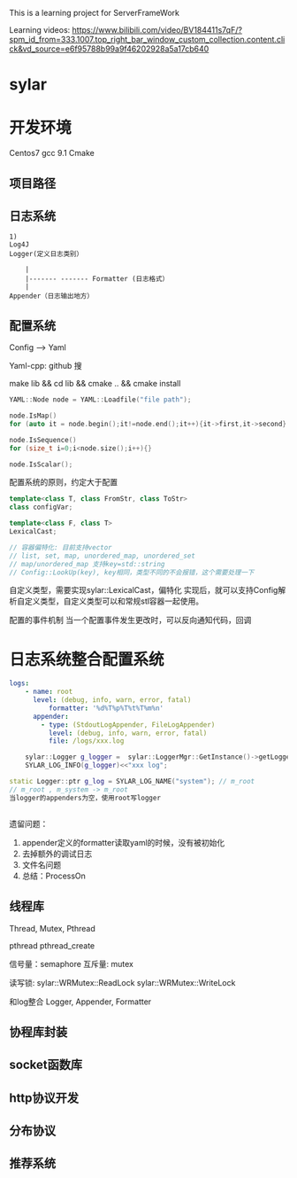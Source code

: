 This is a learning project for ServerFrameWork

Learning videos: https://www.bilibili.com/video/BV184411s7qF/?spm_id_from=333.1007.top_right_bar_window_custom_collection.content.click&vd_source=e6f95788b99a9f46202928a5a17cb640

# sylar

# 开发环境
Centos7
gcc 9.1
Cmake

## 项目路径


## 日志系统
	1)
	Log4J
	Logger(定义日志类别）
	
		|
		|------- ------- Formatter (日志格式）
		|
	Appender（日志输出地方）

## 配置系统

Config --> Yaml

Yaml-cpp: github 搜

make lib && cd lib && cmake .. && cmake install

```cpp
YAML::Node node = YAML::Loadfile("file path");

node.IsMap()
for (auto it = node.begin();it!=node.end();it++){it->first,it->second}

node.IsSequence()
for (size_t i=0;i<node.size();i++){}

node.IsScalar();
```
配置系统的原则，约定大于配置

```cpp
template<class T, class FromStr, class ToStr>
class configVar;

template<class F, class T>
LexicalCast;

// 容器偏特化: 目前支持vector
// list, set, map, unordered_map, unordered_set
// map/unordered_map 支持key=std::string
// Config::LookUp(key), key相同，类型不同的不会报错，这个需要处理一下
```

自定义类型，需要实现sylar::LexicalCast，偏特化
实现后，就可以支持Config解析自定义类型，自定义类型可以和常规stl容器一起使用。

配置的事件机制
当一个配置事件发生更改时，可以反向通知代码，回调

# 日志系统整合配置系统
```yaml
logs:
	- name: root
	  level: (debug, info, warn, error, fatal)
          formatter: '%d%T%p%T%t%T%m%n'
	  appender:
	    - type: (StdoutLogAppender, FileLogAppender)
	      level: (debug, info, warn, error, fatal)
	      file: /logs/xxx.log
```

```cpp
	sylar::Logger g_logger =  sylar::LoggerMgr::GetInstance()->getLogger(name)
	SYLAR_LOG_INFO(g_logger)<<"xxx log";
```

```cpp
static Logger::ptr g_log = SYLAR_LOG_NAME("system"); // m_root
// m_root , m_system -> m_root 
当logger的appenders为空，使用root写logger
```

```cpp

```
遗留问题：
1. appender定义的formatter读取yaml的时候，没有被初始化
2. 去掉额外的调试日志
3. 文件名问题
4. 总结：ProcessOn

## 线程库

Thread, Mutex, 
Pthread

pthread pthread_create

信号量：semaphore
互斥量: mutex

读写锁: sylar::WRMutex::ReadLock sylar::WRMutex::WriteLock

和log整合
Logger, Appender, Formatter

## 协程库封装

## socket函数库

## http协议开发

## 分布协议

## 推荐系统
